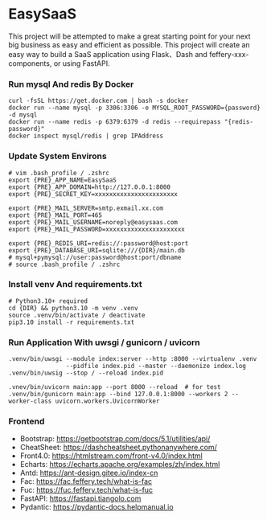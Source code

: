 # EasySaaS

This project will be attempted to make a great starting point for your next big business as easy and efficient as possible.
This project will create an easy way to build a SaaS application using Flask、Dash and feffery-xxx-components, or using FastAPI.

### Run mysql And redis By Docker

```
curl -fsSL https://get.docker.com | bash -s docker
docker run --name mysql -p 3306:3306 -e MYSQL_ROOT_PASSWORD={password} -d mysql
docker run --name redis -p 6379:6379 -d redis --requirepass "{redis-password}"
docker inspect mysql/redis | grep IPAddress
```

### Update System Environs

```
# vim .bash_profile / .zshrc
export {PRE}_APP_NAME=EasySaaS
export {PRE}_APP_DOMAIN=http://127.0.0.1:8000
export {PRE}_SECRET_KEY=xxxxxxxxxxxxxxxxxxxxxxx

export {PRE}_MAIL_SERVER=smtp.exmail.xx.com
export {PRE}_MAIL_PORT=465
export {PRE}_MAIL_USERNAME=noreply@easysaas.com
export {PRE}_MAIL_PASSWORD=xxxxxxxxxxxxxxxxxxxxxx

export {PRE}_REDIS_URI=redis://:password@host:port
export {PRE}_DATABASE_URI=sqlite:///{DIR}/main.db
# mysql+pymysql://user:password@host:port/dbname
# source .bash_profile / .zshrc
```

### Install venv And requirements.txt

```
# Python3.10+ required
cd {DIR} && python3.10 -m venv .venv
source .venv/bin/activate / deactivate
pip3.10 install -r requirements.txt
```

### Run Application With uwsgi / gunicorn / uvicorn

```
.venv/bin/uwsgi --module index:server --http :8000 --virtualenv .venv 
                --pidfile index.pid --master --daemonize index.log
.venv/bin/uwsig --stop / --reload index.pid

.vnev/bin/uvicorn main:app --port 8000 --reload  # for test
.venv/bin/gunicorn main:app --bind 127.0.0.1:8000 --workers 2 --worker-class uvicorn.workers.UvicornWorker
```

### Frontend

- Bootstrap: https://getbootstrap.com/docs/5.1/utilities/api/
- CheatSheet: https://dashcheatsheet.pythonanywhere.com/
- Front4.0: https://htmlstream.com/front-v4.0/index.html
- Echarts: https://echarts.apache.org/examples/zh/index.html
- Antd: https://ant-design.gitee.io/index-cn
- Fac: https://fac.feffery.tech/what-is-fac
- Fuc: https://fuc.feffery.tech/what-is-fuc
- FastAPI: https://fastapi.tiangolo.com
- Pydantic: https://pydantic-docs.helpmanual.io
